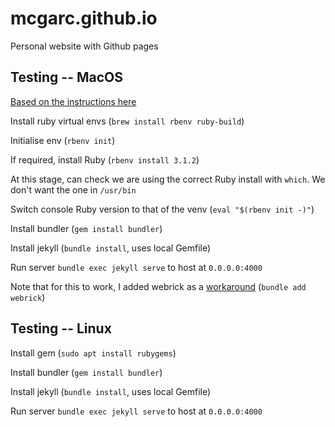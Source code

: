 # mcgarc.github.io
Personal website with Github pages

## Testing -- MacOS

[Based on the instructions
here](https://snyk.io/blog/how-to-install-ruby-in-mac-os/)

Install ruby virtual envs (`brew install rbenv ruby-build`)

Initialise env (`rbenv init`)

If required, install Ruby (`rbenv install 3.1.2`)

At this stage, can check we are using the correct Ruby install with
`which`. We don't want the one in `/usr/bin`

Switch console Ruby version to that of the venv (`eval "$(rbenv init -)"`)

Install bundler (`gem install bundler`)

Install jekyll (`bundle install`, uses local Gemfile)

Run server `bundle exec jekyll serve` to host at `0.0.0.0:4000`

Note that for this to work, I added  webrick as a [workaround](https://github.com/jekyll/jekyll/issues/8523) (`bundle add webrick`)


## Testing -- Linux

Install gem (`sudo apt install rubygems`)

Install bundler (`gem install bundler`)

Install jekyll (`bundle install`, uses local Gemfile)

Run server `bundle exec jekyll serve` to host at `0.0.0.0:4000`
